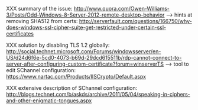 XXX summary of the issue: http://www.quora.com/Owen-Williams-3/Posts/Odd-Windows-8-Server-2012-remote-desktop-behavior –> hints at removing SHA512 from certs: http://serverfault.com/questions/166750/why-does-windows-ssl-cipher-suite-get-restricted-under-certain-ssl-certificates

XXX solution by disabling TLS 1.2 globally: http://social.technet.microsoft.com/Forums/windowsserver/en-US/d24d6f6e-5cd0-4073-b69d-29dcd615511b/rdp-cannot-connect-to-server-after-configuring-custom-certificate?forum=winserverTS –> tool to edit SChannel configuration: https://www.nartac.com/Products/IISCrypto/Default.aspx

XXX extensive description of SChannel configuration: http://blogs.technet.com/b/askds/archive/2011/05/04/speaking-in-ciphers-and-other-enigmatic-tongues.aspx